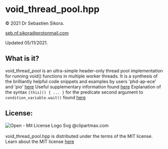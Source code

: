 # void_thread_pool.hpp

© 2021 Dr Sebastien Sikora.

[seb.nf.sikora@protonmail.com](mailto:seb.nf.sikora@protonmail.com)

Updated 05/11/2021.

What is it?
-------------------------
void_thread_pool is an ultra-simple header-only thread pool implementation for running void() functions in multiple worker threads.
It is a synthesis of the brilliantly helpful code snippets and examples by users 'phd-ap-ece' and 'pio' [here](https://stackoverflow.com/questions/15752659/thread-pooling-in-c11)
Useful supplementary information found [here](https://stackoverflow.com/questions/10673585/start-thread-with-member-function)
Explanation of the syntax `[this]() { ... }` for the predicate second argument to `condition_variable.wait()` found [here](https://stackoverflow.com/questions/39565218/c-condition-variable-wait-for-predicate-in-my-class-stdthread-unresolved-o)

License:
-------------------------
![Open - Mit License Logo Svg @clipartmax.com](https://www.clipartmax.com/png/small/140-1401362_open-mit-license-logo-svg.png)
<br/><br/>
void_thread_pool.hpp is distributed under the terms of the MIT license.
Learn about the MIT license [here](https://choosealicense.com/licenses/mit/)
